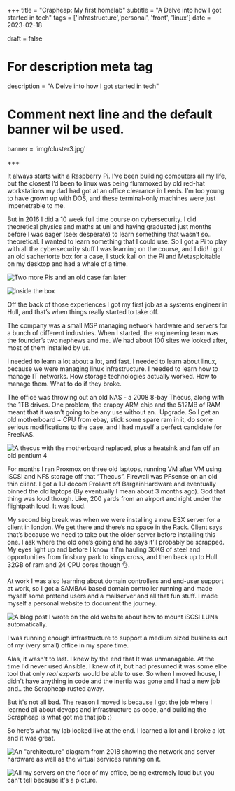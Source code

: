 +++
title = "Crapheap: My first homelab"
subtitle = "A Delve into how I got started in tech"
tags = ['infrastructure','personal', 'front', 'linux']
date = 2023-02-18

draft = false

# For description meta tag
description = "A Delve into how I got started in tech"

# Comment next line and the default banner wil be used.
banner = 'img/cluster3.jpg'


+++

It always starts with a Raspberry Pi. I’ve been building computers all my life, but the closest I’d been to linux was being flummoxed by old red-hat workstations my dad had got at an office clearance in Leeds. I’m too young to have grown up with DOS, and these terminal-only machines were just impenetrable to me. 

But in 2016 I did a 10 week full time course on cybersecurity. I did theoretical physics and maths at uni and having graduated just months before I was eager (see: desperate) to learn something that wasn’t so.. theoretical. I wanted to learn something that I could use. So I got a Pi to play with all the cybersecurity stuff I was learning on the course, and I did! I got an old sachertorte box for a case, I stuck kali on the Pi and Metasploitable on my desktop and had a whale of a time. 

![Two more Pis and an old case fan later](/img/cluster0.jpg)

![Inside the box](/img/cluster2.jpg)
 

Off the back of those experiences I got my first job as a systems engineer in Hull, and that’s when things really started to take off. 

The company was a small MSP managing network hardware and servers for a bunch of different industries. When I started, the engineering team was the founder’s two nephews and me. We had about 100 sites we looked after, most of them installed by us. 

I needed to learn a lot about a lot, and fast. I needed to learn about linux, because we were managing linux infrastructure. I needed to learn how to manage IT networks. How storage technologies actually worked. How to manage them. What to do if they broke. 

The office was throwing out an old NAS - a 2008 8-bay Thecus, along with the 1TB drives. One problem, the crappy ARM chip and the 512MB of RAM meant that it wasn’t going to be any use without an.. Upgrade. So I get an old motherboard + CPU from ebay, stick some spare ram in it, do some serious modifications to the case, and I had myself a perfect candidate for FreeNAS.

![A thecus with the motherboard replaced, plus a heatsink and fan off an old pentium 4](/img/thecus0.jpg)



For months I ran Proxmox on three old laptops, running VM after VM using iSCSI and NFS storage off that “Thecus”. Firewall was PFsense on an old thin client. I got a 1U decom Proliant off BargainHardware and eventually binned the old laptops (By eventually I mean about 3 months ago). God that thing was loud though. Like, 200 yards from an airport and right under the flightpath loud. It was loud.

My second big break was when we were installing a new ESX server for a client in london. We get there and there’s no space in the Rack. Client says that’s because we need to take out the older server before installing this one. I ask where the old one’s going and he says it’ll probably be scrapped. My eyes light up and before I know it I’m hauling 30KG of steel and opportunities from finsbury park to kings cross, and then back up to Hull. 32GB of ram and 24 CPU cores though 👌.

At work I was also learning about domain controllers and end-user support at work, so I got a SAMBA4 based domain controller running and made myself some pretend users and a mailserver and all that fun stuff. I made myself a personal website to document the journey. 

![A blog post I wrote on the old website about how to mount iSCSI LUNs automatically.](/img/web_code.png)

I was running enough infrastructure to support a medium sized business out of my (very small) office in my spare time. 


Alas, it wasn't to last. I knew by the end that It was unmanagable. At the time I'd never used Ansible. I knew of it, but had presumed it was some elite tool that only _real experts_ would be able to use. So when I moved house, I didn't have anything in code and the inertia was gone and I had a new job and.. the Scrapheap rusted away.

But it's not all bad. The reason I moved is because I got the job where I learned all about devops and infrastructure as code, and building the Scrapheap is what got me that job :) 

So here’s what my lab looked like at the end. I learned a lot and I broke a lot and it was great. 

![An "architecture" diagram from 2018 showing the network and server hardware as well as the virtual services running on it.](/img/network.png)

![All my servers on the floor of my office, being extremely loud but you can't tell because it's a picture.](/img/setup.jpg)

